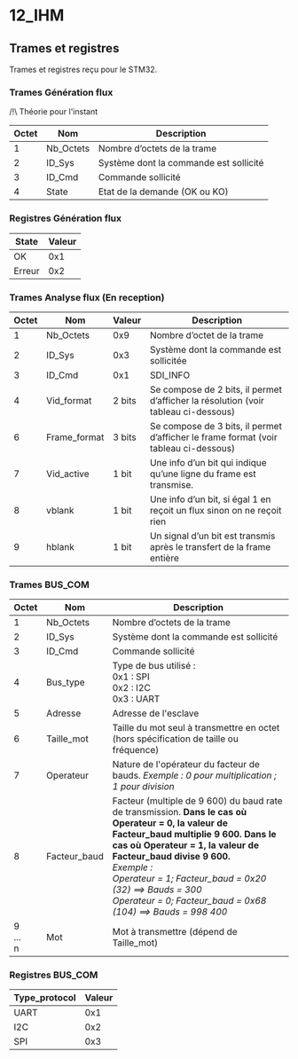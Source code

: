 # 12_IHM

## Trames et registres

Trames et registres reçu pour le STM32.

### Trames Génération flux

/!\ Théorie pour l'instant

Octet | Nom  | Description
-----|------|-------------
1|Nb_Octets| Nombre d’octets de la trame
2|ID_Sys| Système dont la commande est sollicité
3|ID_Cmd| Commande sollicité
4|State| Etat de la demande (OK ou KO)

### Registres Génération flux

State  | Valeur
-----|-------------
OK | 0x1
Erreur | 0x2

### Trames Analyse flux (En reception)

Octet| Nom |Valeur| Description
-----|-----|------|--------------
1| Nb_Octets| 0x9 |Nombre d’octet de la trame
2| ID_Sys| 0x3| Système dont la commande est sollicitée
3| ID_Cmd| 0x1| SDI_INFO
4| Vid_format| 2 bits| Se compose de 2 bits, il permet d’afficher la résolution (voir tableau ci-dessous)
6| Frame_format| 3 bits| Se compose de 3 bits, il permet d’afficher le frame format (voir tableau ci-dessous)
7| Vid_active| 1 bit| Une info d’un bit qui indique qu’une ligne du frame est transmise.
8| vblank| 1 bit| Une info d’un bit, si égal 1 en reçoit un flux sinon on ne reçoit rien
9| hblank| 1 bit |Un signal d’un bit est transmis après le transfert de la frame entière


### Trames BUS_COM

Octet | Nom  | Description
-----|------|-------------
1|Nb_Octets|Nombre d’octets de la trame
2|ID_Sys|Système dont la commande est sollicité
3|ID_Cmd|Commande sollicité
4|Bus_type|Type de bus utilisé :</br> 0x1 : SPI </br> 0x2 : I2C </br> 0x3 : UART
5|Adresse|Adresse de l'esclave
6|Taille_mot|Taille du mot seul à transmettre en octet (hors spécification de taille ou fréquence)
7|Operateur|Nature de l'opérateur du facteur de bauds. _Exemple : 0 pour multiplication ; 1 pour division_
8|Facteur_baud|Facteur (multiple de 9 600) du baud rate de transmission. **Dans le cas où Operateur = 0, la valeur de Facteur_baud multiplie 9 600. Dans le cas où Operateur = 1, la valeur de Facteur_baud divise 9 600.** </br>_Exemple : </br> Operateur = 1; Facteur_baud = 0x20 (32) ==> Bauds = 300 </br> Operateur = 0; Facteur_baud = 0x68 (104) ==> Bauds = 998 400_
9 <br>...<br>n|Mot|Mot à transmettre (dépend de Taille_mot)

### Registres BUS_COM

Type_protocol  | Valeur
-----|-------------
UART| 0x1
I2C | 0x2
SPI | 0x3

